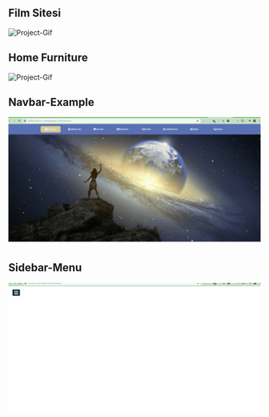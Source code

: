 ## Film Sitesi
![Project-Gif](https://github.com/mesbol6647/html-css-projects/blob/main/film%20sitesi/img/fim.gif) 
## Home Furniture
![Project-Gif](https://github.com/mesbol6647/html-css-projects/blob/main/FURNITURE/furniture.gif)
## Navbar-Example
![Project-Gif](https://github.com/mesbol6647/html-css-projects/blob/main/nav-bar%20example-24.09/img/navbar.gif) 
## Sidebar-Menu
![Project-Gif](https://github.com/mesbol6647/html-css-projects/blob/main/sidebar-menu/sidebarmenu.gif) 
  
